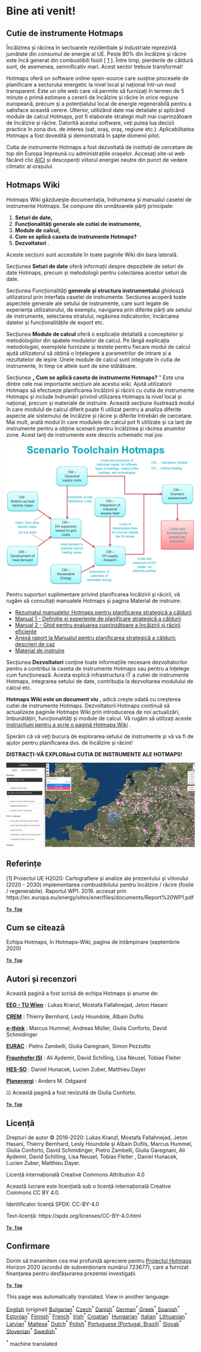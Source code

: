 <h1><a class="anchor" id="welcome!" href="#welcome!"><i class="fa fa-link"></i></a>Bine ati venit!</h1><h2><a class="anchor" id="hotmaps-toolbox" href="#hotmaps-toolbox"><i class="fa fa-link"></i></a> Cutie de instrumente Hotmaps</h2><p> Încălzirea și răcirea în sectoarele rezidențiale și industriale reprezintă jumătate din consumul de energie al UE. Peste 80% din încălzire și răcire este încă generat din combustibili fosili [ <a href="#references">1</a> ]. Între timp, pierderile de căldură sunt, de asemenea, semnificativ mari. Acest sector trebuie transformat!</p><p> Hotmaps oferă un software online open-source care susține procesele de planificare a sectorului energetic la nivel local și național într-un mod transparent. Este un site web care vă permite să furnizați în termen de 5 minute o primă estimare a cererii de încălzire și răcire în orice regiune europeană, precum și a potențialului local de energie regenerabilă pentru a satisface această cerere. Ulterior, utilizând date mai detaliate și aplicând module de calcul Hotmaps, pot fi elaborate strategii mult mai cuprinzătoare de încălzire și răcire. Datorită acestui software, veți putea lua decizii practice în zona dvs. de interes (sat, oraș, oraș, regiune etc.). Aplicabilitatea Hotmaps a fost dovedită și demonstrată în șapte domenii pilot.</p><p> Cutia de instrumente Hotmaps a fost dezvoltată de instituții de cercetare de top din Europa împreună cu administrațiile orașelor. Accesați site-ul web făcând clic <a href="https://www.hotmaps.eu/map">AICI</a> și descoperiți viitorul energiei neutre din punct de vedere climatic al orașului.</p><h2><a class="anchor" id="hotmaps-wiki" href="#hotmaps-wiki"><i class="fa fa-link"></i></a> Hotmaps Wiki</h2><p> Hotmaps Wiki găzduiește documentația, îndrumarea și manualul casetei de instrumente Hotmaps. Se compune din următoarele părți principale:</p><ol><li> <strong>Seturi de date,</strong></li><li> <strong>Funcționalități generale ale cutiei de instrumente,</strong></li><li> <strong>Module de calcul,</strong></li><li> <strong>Cum se aplică caseta de instrumente Hotmaps?</strong></li><li> <strong>Dezvoltatori</strong> .</li></ol><p> Aceste secțiuni sunt accesibile în toate paginile Wiki din bara laterală.</p><p> Secțiunea <strong>Seturi de date</strong> oferă informații despre depozitele de seturi de date Hotmaps, precum și metodologii pentru colectarea acestor seturi de date.</p><p> Secțiunea Funcționalități <strong>generale și structura instrumentului</strong> ghidează utilizatorul prin interfața casetei de instrumente. Secțiunea acoperă toate aspectele generale ale setului de instrumente, care sunt legate de experiența utilizatorului, de exemplu, navigarea prin diferite părți ale setului de instrumente, selectarea stratului, regăsirea indicatorilor, încărcarea datelor și funcționalitățile de export etc.</p><p> Secțiunea <strong>Module de calcul</strong> oferă o explicație detaliată a conceptelor și metodologiilor din spatele modulelor de calcul. Pe lângă explicația metodologiei, exemplele furnizate și testele pentru fiecare modul de calcul ajută utilizatorul să obțină o înțelegere a parametrilor de intrare și a rezultatelor de ieșire. Unele module de calcul sunt integrate în cutia de instrumente, în timp ce altele sunt de sine stătătoare.</p><p> Secțiunea „ <strong>Cum se aplică caseta de instrumente Hotmaps?</strong> ” Este una dintre cele mai importante secțiuni ale acestui wiki. Ajută utilizatorii Hotmaps să efectueze planificarea încălzirii și răcirii cu cutia de instrumente Hotmaps și include îndrumări privind utilizarea Hotmaps la nivel local și național, precum și materiale de instruire. Această secțiune ilustrează modul în care modulul de calcul diferit poate fi utilizat pentru a analiza diferite aspecte ale sistemului de încălzire și răcire și diferite întrebări de cercetare. Mai mult, arată modul în care modulele de calcul pot fi utilizate și ca lanț de instrumente pentru a obține scenarii pentru încălzirea și răcirea anumitor zone. Acest lanț de instrumente este descris schematic mai jos:</p><p align="center"><img alt="desen" src="../images/Hotmaps_toolchain_2019-05-09.png" width="550"/></p><p> Pentru suporturi suplimentare privind planificarea încălzirii și răcirii, vă rugăm să consultați manualele Hotmaps și pagina Material de instruire:</p><ul><li> <a href="https://www.hotmaps-project.eu/wp-content/uploads/2019/04/Summary-Hotmaps-Handbook.pdf">Rezumatul manualelor Hotmaps pentru planificarea strategică a căldurii</a></li><li> <a href="https://vbn.aau.dk/da/publications/definition-amp-experiences-of-strategic-heat-planning">Manual 1 - Definiție și experiențe de planificare strategică a căldurii</a></li><li> <a href="https://vbn.aau.dk/da/publications/guidance-for-the-comprehensive-assessment-of-efficient-heating-an">Manual 2 - Ghid pentru evaluarea cuprinzătoare a încălzirii și răcirii eficiente</a></li><li> <a href="https://vbn.aau.dk/da/publications/appendix-report-to-the-hotmaps-handbook-for-strategic-heat-planni">Anexă raport la Manualul pentru planificarea strategică a căldurii: descrieri de caz</a></li><li> <a href="https://wiki.hotmaps.hevs.ch/Training-Material">Material de instruire</a></li></ul><p> Secțiunea <strong>Dezvoltatori</strong> conține toate informațiile necesare dezvoltatorilor pentru a contribui la caseta de instrumente Hotmaps sau pentru a înțelege cum funcționează. Acesta explică infrastructura IT a cutiei de instrumente Hotmaps, integrarea setului de date, contribuția la dezvoltarea modulului de calcul etc.</p><p> <strong>Hotmaps Wiki este un document viu</strong> , adică crește odată cu creșterea cutiei de instrumente Hotmaps. Dezvoltatorii Hotmaps continuă să actualizeze paginile Hotmaps Wiki prin introducerea de noi actualizări, îmbunătățiri, funcționalități și module de calcul. Vă rugăm să utilizați aceste <a href="Guidelines-for-writing-a-Hotmaps-Wiki-page">instrucțiuni pentru a scrie o pagină Hotmaps Wiki</a> .</p><p> Sperăm că vă veți bucura de explorarea setului de instrumente și vă va fi de ajutor pentru planificarea dvs. de încălzire și răcire!</p><p> <strong>DISTRACȚI-VĂ EXPLORând CUTIA DE INSTRUMENTE ALE HOTMAPS!</strong></p><img alt="" src="../images/Hotmaps_test.JPG"/><h2><a class="anchor" id="references" href="#references"><i class="fa fa-link"></i></a> Referințe</h2><p> [1] Proiectul UE H2020: Cartografiere și analize ale prezentului și viitorului (2020 - 2030) implementarea combustibilului pentru încălzire / răcire (fosile / regenerabile). Raportul WP1. 2016. accesat prin https://ec.europa.eu/energy/sites/ener/files/documents/Report%20WP1.pdf</p><p><ins> <code><strong><a href="#hotmaps-toolbox">To Top</a></strong></code></ins></p><h2><a class="anchor" id="how-to-cite" href="#how-to-cite"><i class="fa fa-link"></i></a> Cum se citează</h2><p> Echipa Hotmaps, în Hotmaps-Wiki, pagina de întâmpinare (septembrie 2020)</p><p><ins> <code><strong><a href="#hotmaps-toolbox">To Top</a></strong></code></ins></p><h2><a class="anchor" id="authors-and-reviewers" href="#authors-and-reviewers"><i class="fa fa-link"></i></a> Autori și recenzori</h2><p> Această pagină a fost scrisă de echipa Hotmaps și anume de:</p><p> <strong><a href="https://eeg.tuwien.ac.at/">EEG - TU Wien</a></strong> : Lukas Kranzl, Mostafa Fallahnejad, Jeton Hasani</p><p> <strong><a href="https://www.crem.ch/">CREM</a></strong> : Thierry Bernhard, Lesly Houndole, Albain Dufils</p><p> <strong><a href="https://e-think.ac.at">e-think</a></strong> : Marcus Hummel, Andreas Müller, Giulia Conforto, David Schmidinger</p><p> <strong><a href="http://www.eurac.edu">EURAC</a></strong> : Pietro Zambelli, Giulia Garegnani, Simon Pezzutto</p><p> <strong><a href="https://isi.fraunhofer.de/">Fraunhofer ISI</a></strong> : Ali Aydemir, David Schilling, Lisa Neusel, Tobias Fleiter</p><p> <strong><a href="https://www.hevs.ch">HES-SO</a></strong> : Daniel Hunacek, Lucien Zuber, Matthieu Dayer</p><p> <strong><a href="https://planenergi.dk/">Planenergi</a></strong> : Anders M. Odgaard</p><p> ☑ Această pagină a fost revizuită de Giulia Conforto.</p><p> <a href="#table-of-contents"><strong><code>To Top</code></strong></a></p><h2><a class="anchor" id="license" href="#license"><i class="fa fa-link"></i></a> Licență</h2><p> Drepturi de autor © 2016-2020: Lukas Kranzl, Mostafa Fallahnejad, Jeton Hasani, Thierry Bernhard, Lesly Houndole și Albain Dufils, Marcus Hummel, Giulia Conforto, David Schmidinger, Pietro Zambelli, Giulia Garegnani, Ali Aydemir, David Schilling, Lisa Neusel, Tobias Fleiter , Daniel Hunacek, Lucien Zuber, Matthieu Dayer.</p><p> Licență internațională Creative Commons Attribution 4.0</p><p> Această lucrare este licențiată sub o licență internațională Creative Commons CC BY 4.0.</p><p> Identificator licență SPDX: CC-BY-4.0</p><p> Text-licență: https://spdx.org/licenses/CC-BY-4.0.html</p><p><ins> <code><strong><a href="#hotmaps-toolbox">To Top</a></strong></code></ins></p><h2><a class="anchor" id="acknowledgement" href="#acknowledgement"><i class="fa fa-link"></i></a> Confirmare</h2><p> Dorim să transmitem cea mai profundă apreciere pentru <a href="https://www.hotmaps-project.eu">Proiectul Hotmaps</a> Horizon 2020 (acordul de subvenționare numărul 723677), care a furnizat finanțarea pentru desfășurarea prezentei investigații.</p><p><ins> <code><strong><a href="#hotmaps-toolbox">To Top</a></strong></code></ins></p>
<!--- THIS IS A SUPER UNIQUE IDENTIFIER -->

This page was automatically translated. View in another language:

[English](../en/Home) (original) [Bulgarian](../bg/Home)<sup>\*</sup> [Czech](../cs/Home)<sup>\*</sup> [Danish](../da/Home)<sup>\*</sup> [German](../de/Home)<sup>\*</sup> [Greek](../el/Home)<sup>\*</sup> [Spanish](../es/Home)<sup>\*</sup> [Estonian](../et/Home)<sup>\*</sup> [Finnish](../fi/Home)<sup>\*</sup> [French](../fr/Home)<sup>\*</sup> [Irish](../ga/Home)<sup>\*</sup> [Croatian](../hr/Home)<sup>\*</sup> [Hungarian](../hu/Home)<sup>\*</sup> [Italian](../it/Home)<sup>\*</sup> [Lithuanian](../lt/Home)<sup>\*</sup> [Latvian](../lv/Home)<sup>\*</sup> [Maltese](../mt/Home)<sup>\*</sup> [Dutch](../nl/Home)<sup>\*</sup> [Polish](../pl/Home)<sup>\*</sup> [Portuguese (Portugal, Brazil)](../pt/Home)<sup>\*</sup>  [Slovak](../sk/Home)<sup>\*</sup> [Slovenian](../sl/Home)<sup>\*</sup> [Swedish](../sv/Home)<sup>\*</sup> 

<sup>\*</sup> machine translated
